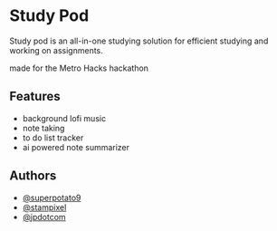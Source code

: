 
# Study Pod

Study pod is an all-in-one studying solution for efficient studying and working on assignments.


made for the Metro Hacks hackathon




## Features

- background lofi music
- note taking
- to do list tracker
- ai powered note summarizer 


## Authors

- [@superpotato9](https://github.com/superpotato9)
- [@stampixel](https://github.com/stampixel)
- [@jpdotcom](https://github.com/jpdotcom)

